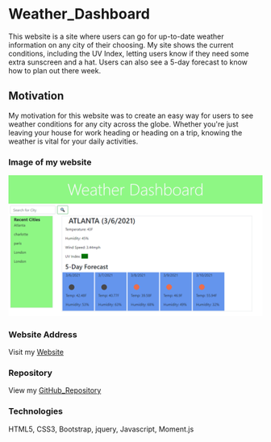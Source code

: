 # Weather_Dashboard
This website is a site where users can go for up-to-date weather information on any city of their choosing.  My site shows the current conditions, including the UV Index, letting users know if they need some extra sunscreen and a hat.  Users can also see a 5-day forecast to know how to plan out there week.  

## Motivation
My motivation for this website was to create an easy way for users to see weather conditions for any city across the globe.  Whether you're just leaving your house for work heading or heading on a trip, knowing the weather is vital for your daily activities.  

### Image of my website

 ![Screenshot](./Develop/Images/weather-dashboard-screenshot.png)

### Website Address

Visit my [Website](https://joshwalters34.github.io/weather_dashboard/)

### Repository

View my [GitHub_Repository](https://github.com/joshwalters34/weather_dashboard)

### Technologies
HTML5, CSS3, Bootstrap, jquery, Javascript, Moment.js
